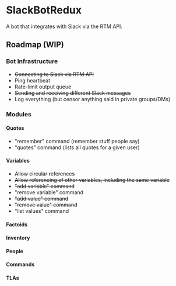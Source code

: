 # SlackBotRedux

A bot that integrates with Slack via the RTM API.

## Roadmap (WIP)
### Bot Infrastructure
- ~~Connecting to Slack via RTM API~~
- Ping heartbeat
- Rate-limit output queue
- ~~Sending and receiving different Slack messages~~
- Log everything (but censor anything said in private groups/DMs)

### Modules
#### Quotes
- "remember" command (remember stuff people say)
- "quotes" command (lists all quotes for a given user)

#### Variables
- ~~Allow circular references~~
- ~~Allow referencing of other variables, including the same variable~~
- ~~"add variable" command~~
- "remove variable" command
- ~~"add value" command~~
- ~~"remove value" command~~
- "list values" command

#### Factoids

#### Inventory

#### People

#### Commands

#### TLAs
